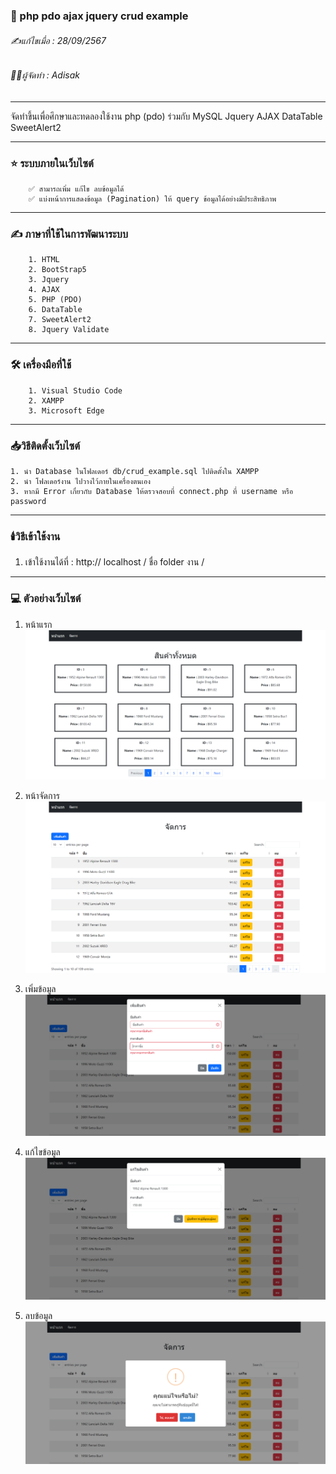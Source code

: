 ### 📖 php pdo ajax jquery crud example

###### ✍️แก้ไขเมื่อ : 28/09/2567

###### 👨‍💻ผู้จัดทำ : Adisak

---

จัดทำขึ้นเพื่อศึกษาและทดลองใช้งาน php (pdo) ร่วมกับ MySQL Jquery AJAX DataTable SweetAlert2

---

### ⭐ ระบบภายในเว็บไซต์

        ✅ สามารถเพิ่ม แก้ไข ลบข้อมูลได้
        ✅ แบ่งหน้าการแสดงข้อมูล (Pagination) ให้ query ข้อมูลได้อย่างมีประสิทธิภาพ


---

### ✍️ ภาษาที่ใช้ในการพัฒนาระบบ

        1. HTML
        2. BootStrap5
        3. Jquery
        4. AJAX
        5. PHP (PDO)
        6. DataTable
        7. SweetAlert2
        8. Jquery Validate

---

### 🛠️ เครื่องมือที่ใช้

        1. Visual Studio Code
        2. XAMPP
        3. Microsoft Edge

---

### 📥วิธีติดตั้งเว็บไซต์

    1. นำ Database ในโฟลเดอร์ db/crud_example.sql ไปติดตั้งใน XAMPP
    2. นำ โฟลเดอร์งาน ไปวางไว้ภายในเครื่องตนเอง
    3. หากมี Error เกี่ยวกับ Database ให้ตรวจสอบที่ connect.php ที่ username หรือ password

---

### 🕯️วิธีเข้าใช้งาน

   1. เข้าใช้งานได้ที่ : http:// localhost / ชื่อ folder งาน /
---


### 💻 ตัวอย่างเว็บไซต์

1. หน้าแรก
   ![index](https://github.com/Adisak-KS/php-pdo-ajax-jquery-crud-example/blob/main/previews/01_index.png)

2. หน้าจัดการ
   ![index](https://github.com/Adisak-KS/php-pdo-ajax-jquery-crud-example/blob/main/previews/02_manag.png)

3. เพิ่มข้อมูล
   ![index](https://github.com/Adisak-KS/php-pdo-ajax-jquery-crud-example/blob/main/previews/03_add.png)

4. แก้ไขข้อมูล
   ![index](https://github.com/Adisak-KS/php-pdo-ajax-jquery-crud-example/blob/main/previews/04_edit.png)

5. ลบข้อมูล
   ![index](https://github.com/Adisak-KS/php-pdo-ajax-jquery-crud-example/blob/main/previews/05_del.png)





